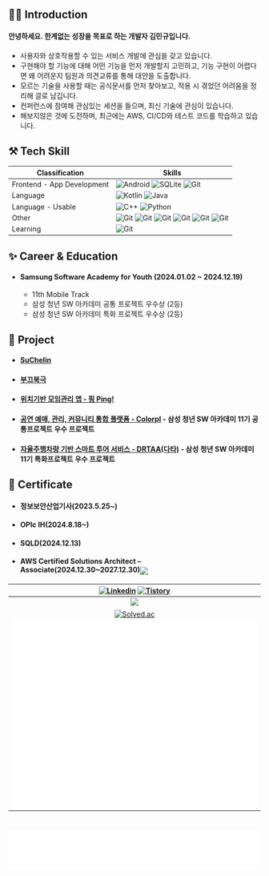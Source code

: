 ## 🙋‍♂️ Introduction

#### 안녕하세요. 한계없는 성장을 목표로 하는 개발자 김민규입니다.
- 사용자와 상호작용할 수 있는 서비스 개발에 관심을 갖고 있습니다.
- 구현해야 할 기능에 대해 어떤 기능을 먼저 개발할지 고민하고, 기능 구현이 어렵다면 왜 어려운지 팀원과 의견교류를 통해 대안을 도출합니다.
- 모르는 기술을 사용할 때는 공식문서를 먼저 찾아보고, 적용 시 겪었던 어려움을 정리해 글로 남깁니다.
- 컨퍼런스에 참여해 관심있는 세션을 들으며, 최신 기술에 관심이 있습니다.
- 해보지않은 것에 도전하며, 최근에는 AWS, CI/CD와 테스트 코드를 학습하고 있습니다.

## ⚒ Tech Skill
<!--https://img.shields.io/badge/{배지이름}-{css컬러}?style={스타일}&logo={로고}&logoColor={로고컬러}-->
|Classification|Skills|
|---|---|
|Frontend - App Development|![Android](https://img.shields.io/badge/Android-236DB33F?style=for-the-badge&logo=android&logoColor=white)  ![SQLite](https://img.shields.io/badge/sqlite-003B57.svg?style=for-the-badge&logo=SQLite&logoColor=white) ![Git](https://img.shields.io/badge/Firebase-DD2C00.svg?style=for-the-badge&logo=firebase&logoColor=white)|
|Language|![Kotlin](https://img.shields.io/badge/kotlin-7F52FF?style=for-the-badge&logo=Kotlin&logoColor=white) ![Java](https://img.shields.io/badge/java-FF7800?style=for-the-badge&logo=java&logoColor=white)|
|Language - Usable|![C++](https://img.shields.io/badge/c++-%2300599C.svg?style=for-the-badge&logo=c%2B%2B&logoColor=white) ![Python](https://img.shields.io/badge/Python-%2300599C?style=for-the-badge&logo=python&logoColor=white)|
|Other|![Git](https://img.shields.io/badge/git-%23F05033.svg?style=for-the-badge&logo=git&logoColor=white) ![Git](https://img.shields.io/badge/GCP-4285F4.svg?style=for-the-badge&logo=googlecloud&logoColor=white) ![Git](https://img.shields.io/badge/ROS-22314E.svg?style=for-the-badge&logo=ROS&logoColor=white) ![Git](https://img.shields.io/badge/Ubuntu-E95420.svg?style=for-the-badge&logo=ubuntu&logoColor=white) ![Git](https://img.shields.io/badge/Gitlab_Runner-E95420.svg?style=for-the-badge&logo=gitlab&logoColor=white) ![Git](https://img.shields.io/badge/Github_Actions-181717.svg?style=for-the-badge&logo=github&logoColor=white)|
|Learning|![Git](https://img.shields.io/badge/Docker-2496ED.svg?style=for-the-badge&logo=docker&logoColor=white)|

## ✨ Career & Education
 - #### Samsung Software Academy for Youth (2024.01.02 ~ 2024.12.19)
   -  11th Mobile Track
   -  삼성 청년 SW 아카데미 공통 프로젝트 우수상 (2등)
   -  삼성 청년 SW 아카데미 특화 프로젝트 우수상 (2등)

## 🔭 Project

 - #### [SuChelin](https://github.com/SuChelin/SuChelinV2)
 - #### [부끄북극](https://github.com/kimmandoo/ShyPolarBear/tree/kimmandoo)
 - #### [위치기반 모임관리 앱 - 핑 Ping!](https://github.com/kimmandoo/Ping)
 - #### [공연 예매, 관리, 커뮤니티 통합 플랫폼 - Colorpl](https://github.com/kimmandoo/Colorpl) - 삼성 청년 SW 아카데미 11기 공통프로젝트 우수 프로젝트
 - #### [자율주행차량 기반 스마트 투어 서비스 - DRTAA(다타)](https://github.com/kimmandoo/DRTAA) - 삼성 청년 SW 아카데미 11기 특화프로젝트 우수 프로젝트

## 📜 Certificate

- #### 정보보안산업기사(2023.5.25~)
- #### OPIc IH(2024.8.18~)
- #### SQLD(2024.12.13)
- #### AWS Certified Solutions Architect – Associate(2024.12.30~2027.12.30)<img align="center" src="https://images.credly.com/size/340x340/images/0e284c3f-5164-4b21-8660-0d84737941bc/image.png" width="60">


|[![Linkedin](https://img.shields.io/badge/-LinkedIn-blue?style=for-the-badge&logo=Linkedin&logoColor=white)](https://www.linkedin.com/in/mingyu-kim-400891193/) [![Tistory](https://img.shields.io/badge/blog-000000?style=for-the-badge&logo=Tistory&logoColor=white)](https://kimmandooo.tistory.com/)|
|:---:|
|<a href="https://github.com/devxb/gitanimals">  <img src="https://render.gitanimals.org/farms/kimmandoo" width="500"/></a> |
| [![Solved.ac](http://mazassumnida.wtf/api/generate_badge?boj=kimmandoo)](https://solved.ac/kimmandoo) |
|<img align="center" src="https://raw.githubusercontent.com/kimmandoo/kimmandoo/main/github-metrics.svg" alt="Metrics" width="500"> |

#
![starred](/metrics.plugin.topics.icons.svg)

<!--
**mingyuk99/mingyuk99** is a ✨ _special_ ✨ repository because its `README.md` (this file) appears on your GitHub profile.
Here are some ideas to get you started:

- 🔭 I’m currently working on ...
- 🌱 I’m currently learning ...
- 👯 I’m looking to collaborate on ...
- 🤔 I’m looking for help with ...
- 💬 Ask me about ...
- 📫 How to reach me: ...
- 😄 Pronouns: ...
- ⚡ Fun fact: ...
-->
